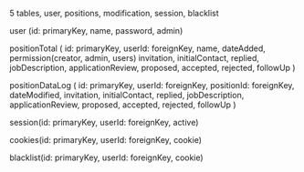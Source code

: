 5 tables, user, positions, modification, session, blacklist

user (id: primaryKey, name, password, admin)

positionTotal (
  id: primaryKey, 
  userId: foreignKey, 
  name, 
  dateAdded, 
  permission(creator, admin, users)
  invitation,
  initialContact,
  replied,
  jobDescription,
  applicationReview,
  proposed,
  accepted,
  rejected,
  followUp
)

positionDataLog (
  id: primaryKey, 
  userId: foreignKey, 
  positionId: foreignKey,
  dateModified,
  invitation,
  initialContact,
  replied,
  jobDescription,
  applicationReview,
  proposed,
  accepted,
  rejected,
  followUp
)

session(id: primaryKey, userId: foreignKey, active)

cookies(id: primaryKey, userId: foreignKey, cookie)

blacklist(id: primaryKey, userId: foreignKey, cookie)
